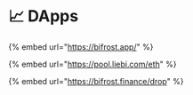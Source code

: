 # 📈 DApps

{% embed url="https://bifrost.app/" %}

{% embed url="https://pool.liebi.com/eth" %}

{% embed url="https://bifrost.finance/drop" %}



